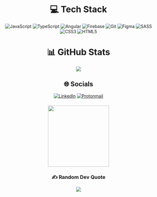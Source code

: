 
###

<div align="center">
  


# 💻 Tech Stack
![JavaScript](https://img.shields.io/badge/javascript-%23323330.svg?style=for-the-badge&logo=javascript&logoColor=%23F7DF1E)
![TypeScript](https://img.shields.io/badge/typescript-%23007ACC.svg?style=for-the-badge&logo=typescript&logoColor=white) 
![Angular](https://img.shields.io/badge/angular-%23DD0031.svg?style=for-the-badge&logo=angular&logoColor=white) 
![Firebase](https://img.shields.io/badge/firebase-a08021?style=for-the-badge&logo=firebase&logoColor=ffcd34)
![Git](https://img.shields.io/badge/git-%23F05033.svg?style=for-the-badge&logo=git&logoColor=white) 
![Figma](https://img.shields.io/badge/figma-%23F24E1E.svg?style=for-the-badge&logo=figma&logoColor=white)
![SASS](https://img.shields.io/badge/SASS-hotpink.svg?style=for-the-badge&logo=SASS&logoColor=white) 
![CSS3](https://img.shields.io/badge/css3-%231572B6.svg?style=for-the-badge&logo=css3&logoColor=white) 
![HTML5](https://img.shields.io/badge/html5-%23E34F26.svg?style=for-the-badge&logo=html5&logoColor=white) 


# 📊 GitHub Stats
![](https://github-readme-stats.vercel.app/api/top-langs/?username=ozcanmirzanli&theme=dark&hide_border=false&include_all_commits=false&count_private=false&layout=compact)

## 🌐 Socials
[![LinkedIn](https://img.shields.io/badge/linkedin-%230077B5.svg?style=for-the-badge&logo=linkedin&logoColor=white)](https://www.linkedin.com/in/ozcan-mirzanli/) 
[![Protonmail](https://img.shields.io/badge/ProtonMail-8B89CC?style=for-the-badge&logo=protonmail&logoColor=white)](mailto:ozcanmirzanli@proton.me)

###

<div align="center">
  <img height="200" src="https://gifdb.com/images/high/coding-animated-laptop-flow-stream-ja04010rm5o68zfk.webp"  />
</div>

###

### ✍️ Random Dev Quote
![](https://quotes-github-readme.vercel.app/api?type=horizontal&theme=dark)

</div>



